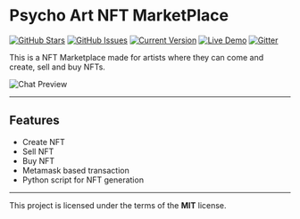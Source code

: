 Psycho Art NFT MarketPlace
============
[![GitHub Stars](https://img.shields.io/github/stars/IgorAntun/node-chat.svg)](https://github.com/IgorAntun/node-chat/stargazers) [![GitHub Issues](https://img.shields.io/github/issues/IgorAntun/node-chat.svg)](https://github.com/IgorAntun/node-chat/issues) [![Current Version](https://img.shields.io/badge/version-1.0.7-green.svg)](https://github.com/IgorAntun/node-chat) [![Live Demo](https://img.shields.io/badge/demo-online-green.svg)](https://igorantun.com/chat) [![Gitter](https://badges.gitter.im/Join%20Chat.svg)](https://gitter.im/IgorAntun/node-chat?utm_source=badge&utm_medium=badge&utm_campaign=pr-badge)

This is a NFT Marketplace made for artists where they can come and create, sell and buy NFTs.

![Chat Preview](http://i.imgur.com/lgRe8z4.png)

---

## Features
- Create NFT
- Sell NFT
- Buy NFT
- Metamask based transaction
- Python script for NFT generation

---

This project is licensed under the terms of the **MIT** license.
